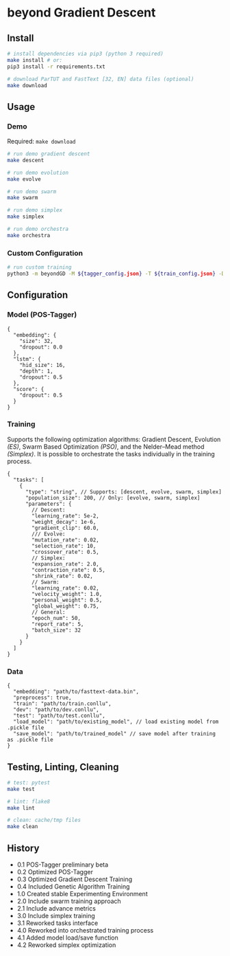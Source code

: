# beyond Gradient Descent

## Install

```bash
# install dependencies via pip3 (python 3 required)
make install # or:
pip3 install -r requirements.txt

# download ParTUT and FastText [32, EN] data files (optional)
make download
```

## Usage

### Demo

Required: `make download`

```bash
# run demo gradient descent
make descent

# run demo evolution
make evolve

# run demo swarm
make swarm

# run demo simplex
make simplex

# run demo orchestra
make orchestra
```

### Custom Configuration

```bash
# run custom training
python3 -m beyondGD -M ${tagger_config.json} -T ${train_config.json} -D ${data_config.json}
```

## Configuration

### Model (POS-Tagger)

```jsonc
{
  "embedding": {
    "size": 32,
    "dropout": 0.0
  },
  "lstm": {
    "hid_size": 16,
    "depth": 1,
    "dropout": 0.5
  },
  "score": {
    "dropout": 0.5
  }
}
```

### Training

Supports the following optimization algorithms: Gradient Descent, Evolution _(ES)_, Swarm Based Optimization _(PSO)_, and the Nelder–Mead method _(Simplex)_.
It is possible to orchestrate the tasks individually in the training process.

```jsonc
{
  "tasks": [
    {
      "type": "string", // Supports: [descent, evolve, swarm, simplex]
      "population_size": 200, // Only: [evolve, swarm, simplex]
      "parameters": {
        // Descent:
        "learning_rate": 5e-2,
        "weight_decay": 1e-6,
        "gradient_clip": 60.0,
        /// Evolve:
        "mutation_rate": 0.02,
        "selection_rate": 10,
        "crossover_rate": 0.5,
        // Simplex:
        "expansion_rate": 2.0,
        "contraction_rate": 0.5,
        "shrink_rate": 0.02,
        // Swarm:
        "learning_rate": 0.02,
        "velocity_weight": 1.0,
        "personal_weight": 0.5,
        "global_weight": 0.75,
        // General:
        "epoch_num": 50,
        "report_rate": 5,
        "batch_size": 32
      }
    }
  ]
}
```

### Data

```jsonc
{
  "embedding": "path/to/fasttext-data.bin",
  "preprocess": true,
  "train": "path/to/train.conllu",
  "dev": "path/to/dev.conllu",
  "test": "path/to/test.conllu",
  "load_model": "path/to/existing_model", // load existing model from .pickle file
  "save_model": "path/to/trained_model" // save model after training as .pickle file
}
```

## Testing, Linting, Cleaning

```bash
# test: pytest
make test

# lint: flake8
make lint

# clean: cache/tmp files
make clean
```

## History

- 0.1 POS-Tagger preliminary beta
- 0.2 Optimized POS-Tagger
- 0.3 Optimized Gradient Descent Training
- 0.4 Included Genetic Algorithm Training
- 1.0 Created stable Experimenting Environment
- 2.0 Include swarm training approach
- 2.1 Include advance metrics
- 3.0 Include simplex training
- 3.1 Reworked tasks interface
- 4.0 Reworked into orchestrated training process
- 4.1 Added model load/save function
- 4.2 Reworked simplex optimization
